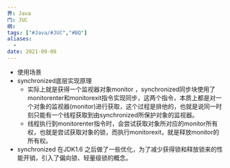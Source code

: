 ```yaml
---
界: Java
门: JUC
纲: 
tags: ["#Java/#JUC","#BQ"]
aliases:
  - 
date: 2021-09-08
---
```


-   使用场景
-   synchronized底层实现原理
    -   实际上就是获得一个监视器对象monitor ，synchronized同步块使用了monitorenter和monitorexit指令实现同步，这两个指令，本质上都是对一个对象的监视器(monitor)进行获取，这个过程是排他的，也就是说同一时刻只能有一个线程获取到由synchronized所保护对象的监视器。
    -   线程执行到monitorenter指令时，会尝试获取对象所对应的monitor所有权，也就是尝试获取对象的锁，而执行monitorexit，就是释放monitor的所有权。
-   synchronized 在JDK1.6 之后做了一些优化，为了减少获得锁和释放锁来的性能开销，引入了偏向锁、轻量级锁的概念。